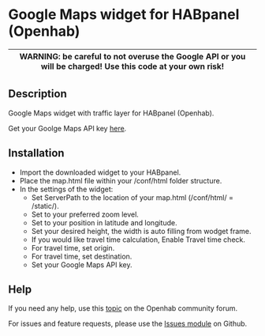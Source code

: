 # Google Maps widget for HABpanel (Openhab)

| WARNING: be careful to not overuse the Google API or you will be charged! Use this code at your own risk! |
| --- |

## Description
Google Maps widget with traffic layer for HABpanel (Openhab).

Get your Goolge Maps API key [here](https://developers.google.com/maps/documentation/javascript/get-api-key).

## Installation
- Import the downloaded widget to your HABpanel.
- Place the map.html file within your /conf/html folder structure.
- In the settings of the widget:
  - Set ServerPath to the location of your map.html (/conf/html/ = /static/).
  - Set to your preferred zoom level.
  - Set to your position in latitude and longitude.
  - Set your desired height, the width is auto filling from wodget frame.
  - If you would like travel time calculation, Enable Travel time check.
  - For travel time, set origin.
  - For travel time, set destination.
  - Set your Google Maps API key.

## Help
If you need any help, use this [topic](https://community.openhab.org/t/google-maps-widget-with-traffic-layer/40285) on the Openhab community forum.

For issues and feature requests, please use the [Issues module](https://github.com/BasvanH/habpanel-widget-googlemaps/issues) on Github.
